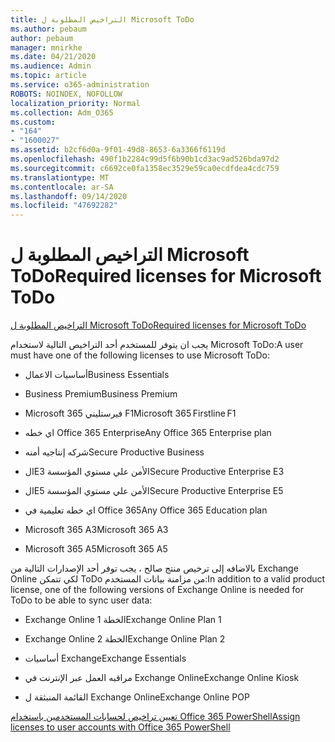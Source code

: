 ```yaml
---
title: التراخيص المطلوبة ل Microsoft ToDo
ms.author: pebaum
author: pebaum
manager: mnirkhe
ms.date: 04/21/2020
ms.audience: Admin
ms.topic: article
ms.service: o365-administration
ROBOTS: NOINDEX, NOFOLLOW
localization_priority: Normal
ms.collection: Adm_O365
ms.custom:
- "164"
- "1600027"
ms.assetid: b2cf6d0a-9f01-49d8-8653-6a3366f6119d
ms.openlocfilehash: 490f1b2284c99d5f6b90b1cd3ac9ad526bda97d2
ms.sourcegitcommit: c6692ce0fa1358ec3529e59ca0ecdfdea4cdc759
ms.translationtype: MT
ms.contentlocale: ar-SA
ms.lasthandoff: 09/14/2020
ms.locfileid: "47692282"
---
```

# <a name="required-licenses-for-microsoft-todo"></a><span data-ttu-id="90672-102">التراخيص المطلوبة ل Microsoft ToDo</span><span class="sxs-lookup"><span data-stu-id="90672-102">Required licenses for Microsoft ToDo</span></span>

[<span data-ttu-id="90672-103">التراخيص المطلوبة ل Microsoft ToDo</span><span class="sxs-lookup"><span data-stu-id="90672-103">Required licenses for Microsoft ToDo</span></span>](https://support.office.com/article/381e9d1b-c500-49b5-973e-890fd86528d7.aspx)
  
<span data-ttu-id="90672-104">يجب ان يتوفر للمستخدم أحد التراخيص التالية لاستخدام Microsoft ToDo:</span><span class="sxs-lookup"><span data-stu-id="90672-104">A user must have one of the following licenses to use Microsoft ToDo:</span></span>
  
- <span data-ttu-id="90672-105">أساسيات الاعمال</span><span class="sxs-lookup"><span data-stu-id="90672-105">Business Essentials</span></span>

- <span data-ttu-id="90672-106">Business Premium</span><span class="sxs-lookup"><span data-stu-id="90672-106">Business Premium</span></span>

- <span data-ttu-id="90672-107">Microsoft 365 فيرستليني F1</span><span class="sxs-lookup"><span data-stu-id="90672-107">Microsoft 365 Firstline F1</span></span>

- <span data-ttu-id="90672-108">اي خطه Office 365 Enterprise</span><span class="sxs-lookup"><span data-stu-id="90672-108">Any Office 365 Enterprise plan</span></span>

- <span data-ttu-id="90672-109">شركه إنتاجيه أمنه</span><span class="sxs-lookup"><span data-stu-id="90672-109">Secure Productive Business</span></span>

- <span data-ttu-id="90672-110">الE3 الأمن علي مستوي المؤسسة</span><span class="sxs-lookup"><span data-stu-id="90672-110">Secure Productive Enterprise E3</span></span>

- <span data-ttu-id="90672-111">الE5 الأمن علي مستوي المؤسسة</span><span class="sxs-lookup"><span data-stu-id="90672-111">Secure Productive Enterprise E5</span></span>

- <span data-ttu-id="90672-112">اي خطه تعليمية في Office 365</span><span class="sxs-lookup"><span data-stu-id="90672-112">Any Office 365 Education plan</span></span>

- <span data-ttu-id="90672-113">Microsoft 365 A3</span><span class="sxs-lookup"><span data-stu-id="90672-113">Microsoft 365 A3</span></span>

- <span data-ttu-id="90672-114">Microsoft 365 A5</span><span class="sxs-lookup"><span data-stu-id="90672-114">Microsoft 365 A5</span></span>

<span data-ttu-id="90672-115">بالاضافه إلى ترخيص منتج صالح ، يجب توفر أحد الإصدارات التالية من Exchange Online لكي تتمكن ToDo من مزامنة بيانات المستخدم:</span><span class="sxs-lookup"><span data-stu-id="90672-115">In addition to a valid product license, one of the following versions of Exchange Online is needed for ToDo to be able to sync user data:</span></span>
  
- <span data-ttu-id="90672-116">Exchange Online الخطة 1</span><span class="sxs-lookup"><span data-stu-id="90672-116">Exchange Online Plan 1</span></span>

- <span data-ttu-id="90672-117">Exchange Online الخطة 2</span><span class="sxs-lookup"><span data-stu-id="90672-117">Exchange Online Plan 2</span></span>

- <span data-ttu-id="90672-118">أساسيات Exchange</span><span class="sxs-lookup"><span data-stu-id="90672-118">Exchange Essentials</span></span>

- <span data-ttu-id="90672-119">مراقبه العمل عبر الإنترنت في Exchange Online</span><span class="sxs-lookup"><span data-stu-id="90672-119">Exchange Online Kiosk</span></span>

- <span data-ttu-id="90672-120">القائمة المنبثقة ل Exchange Online</span><span class="sxs-lookup"><span data-stu-id="90672-120">Exchange Online POP</span></span>

[<span data-ttu-id="90672-121">تعيين تراخيص لحسابات المستخدمين باستخدام Office 365 PowerShell</span><span class="sxs-lookup"><span data-stu-id="90672-121">Assign licenses to user accounts with Office 365 PowerShell</span></span>](https://docs.microsoft.com/office365/enterprise/powershell/assign-licenses-to-user-accounts-with-office-365-powershell )
  